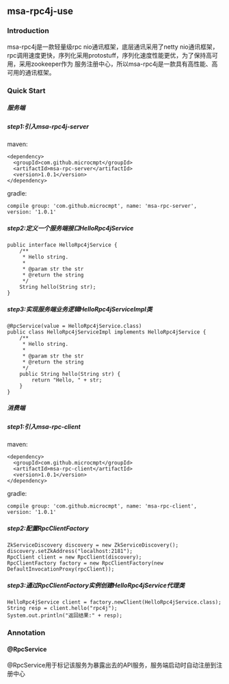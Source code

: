 ## msa-rpc4j-use
### Introduction
msa-rpc4j是一款轻量级rpc nio通讯框架，底层通讯采用了netty nio通讯框架，rpc调用速度更快，序列化采用protostuff，序列化速度性能更优，为了保持高可用，采用zookeeper作为
服务注册中心，所以msa-rpc4j是一款具有高性能、高可用的通讯框架。
### Quick Start
##### 服务端
##### step1:引入msa-rpc4j-server
maven:
```$xslt
<dependency>
  <groupId>com.github.microcmpt</groupId>
  <artifactId>msa-rpc-server</artifactId>
  <version>1.0.1</version>
</dependency>
```
gradle:
```$xslt
compile group: 'com.github.microcmpt', name: 'msa-rpc-server', version: '1.0.1'
```
#####  step2:定义一个服务端接口HelloRpc4jService
```
public interface HelloRpc4jService {
    /**
     * Hello string.
     *
     * @param str the str
     * @return the string
     */
    String hello(String str);
}
```
##### step3:实现服务端业务逻辑HelloRpc4jServiceImpl类
```
@RpcService(value = HelloRpc4jService.class)
public class HelloRpc4jServiceImpl implements HelloRpc4jService {
    /**
     * Hello string.
     *
     * @param str the str
     * @return the string
     */
    public String hello(String str) {
        return "Hello, " + str;
    }
}
```
##### 消费端
#####  step1:引入msa-rpc-client
maven:
```$xslt
<dependency>
  <groupId>com.github.microcmpt</groupId>
  <artifactId>msa-rpc-client</artifactId>
  <version>1.0.1</version>
</dependency>
```
gradle:
```$xslt
compile group: 'com.github.microcmpt', name: 'msa-rpc-client', version: '1.0.1'
```
##### step2:配置RpcClientFactory
```
ZkServiceDiscovery discovery = new ZkServiceDiscovery();
discovery.setZkAddress("localhost:2181");
RpcClient client = new RpcClient(discovery);
RpcClientFactory factory = new RpcClientFactory(new DefaultInvocationProxy(rpcClient));
```
##### step3:通过RpcClientFactory实例创建HelloRpc4jService代理类
```
HelloRpc4jService client = factory.newClient(HelloRpc4jService.class);
String resp = client.hello("rpc4j");
System.out.println("返回结果:" + resp);
```
### Annotation
#### @RpcService
@RpcService用于标记该服务为暴露出去的API服务，服务端启动时自动注册到注册中心